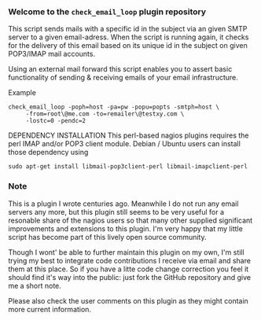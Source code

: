 ### Welcome to the `check_email_loop` plugin repository
This script sends mails with a specific id in the subject via an given SMTP
server to a given email-adress. When the script is running again, it checks for the
delivery of this email based on its unique id in the subject on given POP3/IMAP
mail accounts. 

Using an external mail forward this script enables you to assert basic
functionality of sending & receiving emails of your email infrastructure.

Example
```
check_email_loop -poph=host -pa=pw -popu=popts -smtph=host \
     -from=root\@me.com -to=remailer\@testxy.com \ 
     -lostc=0 -pendc=2
```

DEPENDENCY INSTALLATION
This perl-based nagios plugins requires the perl IMAP and/or POP3 client module. 
Debian / Ubuntu users can install those dependency using
```
sudo apt-get install libmail-pop3client-perl libmail-imapclient-perl
```

### Note
This is a plugin I wrote centuries ago. Meanwhile I do not run any email servers
any more, but this plugin still seems to be very useful for a resonable share of
the nagios users so that many other supplied significant improvements and
extensions to this plugin. I'm very happy that my little script has become part
of this lively open source community.

Though I wont' be able to further maintain this plugin on my own, I'm still
trying my best to integrate code contributions I receive via email and share
them at this place. So if you have a litte code change correction you feel it
should find it's way into the public: just fork the GitHub repository and give
me a short note.

Please also check the user comments on this plugin as they might contain more
current information.
